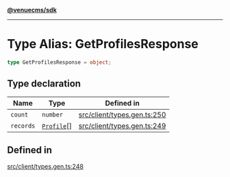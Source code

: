 [**@venuecms/sdk**](../Index.md)

***

# Type Alias: GetProfilesResponse

```ts
type GetProfilesResponse = object;
```

## Type declaration

| Name | Type | Defined in |
| ------ | ------ | ------ |
| `count` | `number` | [src/client/types.gen.ts:250](https://github.com/venuecms/sdk/blob/f00451b8a27a69349a724b38e003e82c432884fc/src/client/types.gen.ts#L250) |
| `records` | [`Profile`](Profile.md)[] | [src/client/types.gen.ts:249](https://github.com/venuecms/sdk/blob/f00451b8a27a69349a724b38e003e82c432884fc/src/client/types.gen.ts#L249) |

## Defined in

[src/client/types.gen.ts:248](https://github.com/venuecms/sdk/blob/f00451b8a27a69349a724b38e003e82c432884fc/src/client/types.gen.ts#L248)
